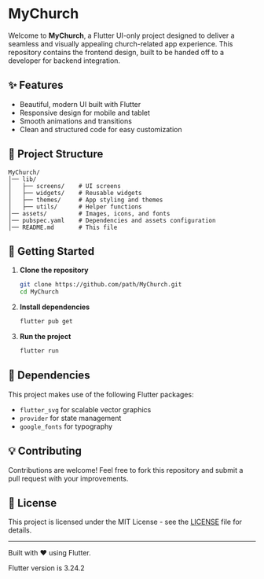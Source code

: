 # MyChurch

Welcome to **MyChurch**, a Flutter UI-only project designed to deliver a seamless and visually appealing church-related app experience. This repository contains the frontend design, built to be handed off to a developer for backend integration.

## ✨ Features

- Beautiful, modern UI built with Flutter
- Responsive design for mobile and tablet
- Smooth animations and transitions
- Clean and structured code for easy customization

## 📂 Project Structure

```
MyChurch/
│── lib/
│   ├── screens/    # UI screens
│   ├── widgets/    # Reusable widgets
│   ├── themes/     # App styling and themes
│   ├── utils/      # Helper functions
│── assets/         # Images, icons, and fonts
│── pubspec.yaml    # Dependencies and assets configuration
│── README.md       # This file
```

## 🚀 Getting Started

1. **Clone the repository**
   ```sh
   git clone https://github.com/path/MyChurch.git
   cd MyChurch
   ```
2. **Install dependencies**
   ```sh
   flutter pub get
   ```
3. **Run the project**
   ```sh
   flutter run
   ```

## 📌 Dependencies

This project makes use of the following Flutter packages:

- `flutter_svg` for scalable vector graphics
- `provider` for state management
- `google_fonts` for typography

## 💡 Contributing

Contributions are welcome! Feel free to fork this repository and submit a pull request with your improvements.

## 📜 License

This project is licensed under the MIT License - see the [LICENSE](LICENSE) file for details.

---

Built with ❤️ using Flutter.

Flutter version is 3.24.2


